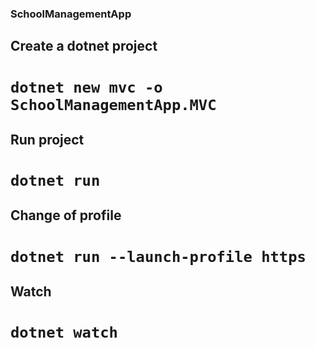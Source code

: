 ### SchoolManagementApp


## Create a dotnet project

# `dotnet new mvc -o SchoolManagementApp.MVC`

## Run project

# `dotnet run`

## Change of profile

# `dotnet run --launch-profile https`

## Watch

# `dotnet watch`
